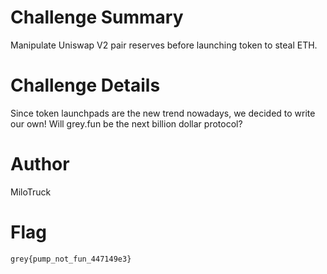 # Challenge Summary

Manipulate Uniswap V2 pair reserves before launching token to steal ETH.

# Challenge Details

Since token launchpads are the new trend nowadays, we decided to write our own! Will grey.fun be the next billion dollar protocol?

# Author

MiloTruck

# Flag

`grey{pump_not_fun_447149e3}`